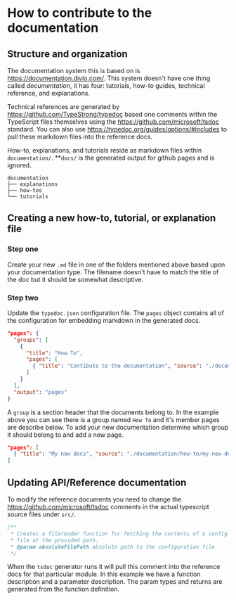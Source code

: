 # How to contribute to the documentation

## Structure and organization

The documentation system this is based on is https://documentation.divio.com/. This system doesn't have one thing called _documentation_, it has four: tutorials, how-to guides, technical reference, and explanations.

Technical references are generated by https://github.com/TypeStrong/typedoc based one comments within the TypeScript files themselves using the https://github.com/microsoft/tsdoc standard. You can also use https://typedoc.org/guides/options/#includes to pull these markdown files into the reference docs.

How-to, explanations, and tutorials reside as markdown files within `documentation/`. **`docs/` is the generated output for github pages and is ignored.

```
documentation
├── explanations
├── how-tos
└── tutorials
```

## Creating a new how-to, tutorial, or explanation file

### Step one

Create your new `.md` file in one of the folders mentioned above based upon your documentation type. The filename doesn't have to match the title of the doc but it should be somewhat descriptive.

### Step two

Update the `typedoc.json` configuration file. The `pages` object contains all of the configuration for embedding markdown in the generated docs.

```json
"pages": {
  "groups": [
    {
      "title": "How To",
      "pages": [
        { "title": "Contibute to the documentation", "source": "./documentation/how-to/contribute-to-docs.md" }
      ]
    }
  ],
  "output": "pages"
}
```

A `group` is a section header that the documents belong to. In the example above you can see there is a group named `How To` and it's member pages are describe below. To add your new documentation determine which group it should belong to and add a new page.

```json
"pages": [
  { "title": "My new docs", "source": "./documentation/how-to/my-new-docs.md" }
]
```

## Updating API/Reference documentation

To modify the reference documents you need to change the https://github.com/microsoft/tsdoc comments in the actual typescript source files under `src/`.

```typescript
/**
 * Creates a filereader function for fetching the contents of a config 
 * file at the provided path.
 * @param absoluteFilePath absolute path to the configuration file
 */
```

When the `tsdoc` generator runs it will pull this comment into the reference docs for that particular module. In this example we have a function description and a parameter description. The param types and returns are generated from the function definition.
 